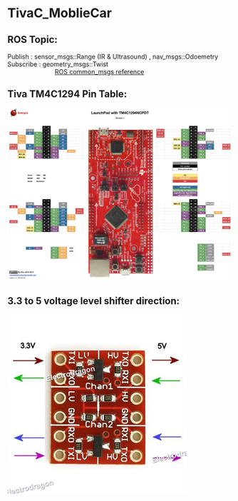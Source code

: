 # TivaC_MoblieCar

## ROS Topic:
Publish : sensor_msgs::Range (IR & Ultrasound) , nav_msgs::Odoemetry  
Subscribe : geometry_msgs::Twist  
                            [ROS common_msgs reference](http://wiki.ros.org/common_msgs)
                            
## Tiva TM4C1294 Pin Table: 
![image](https://github.com/glitter2626/TivaC_MoblieCar/blob/master/23633173_1720082644676737_2065439414_o.jpg)

## 3.3 to 5 voltage level shifter direction:
![image](https://github.com/glitter2626/TivaC_MoblieCar/blob/master/3.3V-5V-Logic-Level-Converter-5.jpg)
